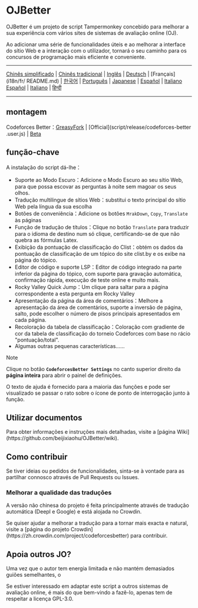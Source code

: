 # OJBetter

OJBetter é um projeto de script Tampermonkey concebido para melhorar a sua experiência com vários sites de sistemas de avaliação online (OJ).

Ao adicionar uma série de funcionalidades úteis e ao melhorar a interface do sítio Web e a interação com o utilizador, tornará o seu caminho para os concursos de programação mais eficiente e conveniente.

***

[Chinês simplificado](README.md) | [Chinês tradicional](i18n/zh-Hant/README.md) | [Inglês](i18n/en/README.md) | [Deutsch](i18n/de/README.md) | [Français](i18n/fr/ README.md) | [한국어](i18n/ko/README.md) | [Português](i18n/pt/README.md) | [Japanese](i18n/ja/README.md) | [Español](i18n/es/README.md) | [Italiano Español](i18n/es/README.md) | [Italiano](i18n/it/README.md) | [हिन्दी](i18n/hi/README.md)

***

## montagem

Codeforces Better：[GreasyFork](https://greasyfork.org/zh-CN/scripts/465777-codeforces-better) | [Official](script/release/codeforces-better .user.js) | [Beta](script/dev/codeforces-better.user.js)

## função-chave

A instalação do script dá-lhe：

- Suporte ao Modo Escuro：Adicione o Modo Escuro ao seu sítio Web, para que possa escovar as perguntas à noite sem magoar os seus olhos.
- Tradução multilingue de sítios Web：substitui o texto principal do sítio Web pela língua da sua escolha
- Botões de conveniência：Adicione os botões `MrakDown`, `Copy`, `Translate` às páginas
- Função de tradução de títulos：Clique no botão `Translate` para traduzir para o idioma de destino num só clique, certificando-se de que não quebra as fórmulas Latex.
- Exibição da pontuação de classificação do Clist：obtém os dados da pontuação de classificação de um tópico do site clist.by e os exibe na página do tópico.
- Editor de código e suporte LSP：Editor de código integrado na parte inferior da página do tópico, com suporte para gravação automática, confirmação rápida, execução de teste online e muito mais.
- Rocky Valley Quick Jump：Um clique para saltar para a página correspondente a esta pergunta em Rocky Valley
- Apresentação da página da área de comentários：Melhore a apresentação da área de comentários, suporte a inversão de página, salto, pode escolher o número de pisos principais apresentados em cada página.
- Recoloração da tabela de classificação：Coloração com gradiente de cor da tabela de classificação do torneio Codeforces com base no rácio "pontuação/total".
- Algumas outras pequenas características……

> [!NOTE]
>
> Clique no botão **`CodeforcesBetter Settings`** no canto superior direito da **página inteira** para abrir o painel de definições.
>
> O texto de ajuda é fornecido para a maioria das funções e pode ser visualizado se passar o rato sobre o ícone de ponto de interrogação junto à função.

## Utilizar documentos

Para obter informações e instruções mais detalhadas, visite a [página Wiki] (https\://github.com/beijixiaohu/OJBetter/wiki).

## Como contribuir

Se tiver ideias ou pedidos de funcionalidades, sinta-se à vontade para as partilhar connosco através de Pull Requests ou Issues.

### Melhorar a qualidade das traduções

A versão não chinesa do projeto é feita principalmente através de tradução automática (Deepl e Google) e está alojada no Crowdin.

Se quiser ajudar a melhorar a tradução para a tornar mais exacta e natural, visite a [página do projeto Crowdin] (https\://zh.crowdin.com/project/codeforcesbetter) para contribuir.

## Apoia outros JO?

Uma vez que o autor tem energia limitada e não mantém demasiados guiões semelhantes, o

Se estiver interessado em adaptar este script a outros sistemas de avaliação online, é mais do que bem-vindo a fazê-lo, apenas tem de respeitar a licença GPL-3.0.
